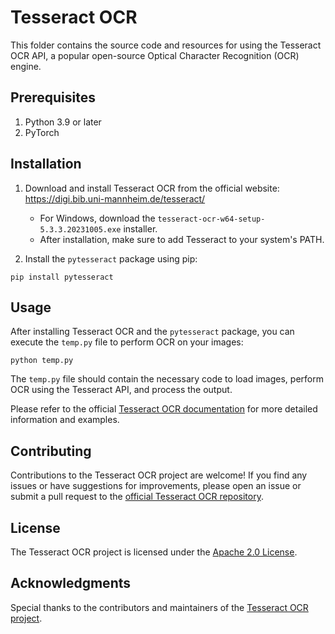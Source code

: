 # Tesseract OCR

This folder contains the source code and resources for using the Tesseract OCR API, a popular open-source Optical Character Recognition (OCR) engine.

## Prerequisites

1. Python 3.9 or later
2. PyTorch

## Installation

1. Download and install Tesseract OCR from the official website: https://digi.bib.uni-mannheim.de/tesseract/
   - For Windows, download the `tesseract-ocr-w64-setup-5.3.3.20231005.exe` installer.
   - After installation, make sure to add Tesseract to your system's PATH.

2. Install the `pytesseract` package using pip:

```
pip install pytesseract
```

## Usage

After installing Tesseract OCR and the `pytesseract` package, you can execute the `temp.py` file to perform OCR on your images:

```
python temp.py
```

The `temp.py` file should contain the necessary code to load images, perform OCR using the Tesseract API, and process the output.


Please refer to the official [Tesseract OCR documentation](https://github.com/tesseract-ocr/tesseract) for more detailed information and examples.

## Contributing

Contributions to the Tesseract OCR project are welcome! If you find any issues or have suggestions for improvements, please open an issue or submit a pull request to the [official Tesseract OCR repository](https://github.com/tesseract-ocr/tesseract).

## License

The Tesseract OCR project is licensed under the [Apache 2.0 License](https://github.com/tesseract-ocr/tesseract/blob/main/LICENSE).

## Acknowledgments

Special thanks to the contributors and maintainers of the [Tesseract OCR project](https://github.com/tesseract-ocr/tesseract).
